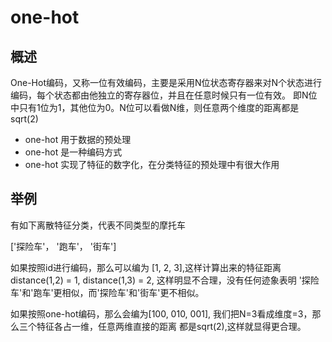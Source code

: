 # one-hot

## 概述

One-Hot编码，又称一位有效编码，主要是采用N位状态寄存器来对N个状态进行编码，每个状态都由他独立的寄存器位，并且在任意时候只有一位有效。
即N位中只有1位为1，其他位为0。N位可以看做N维，则任意两个维度的距离都是sqrt(2)

- one-hot 用于数据的预处理
- one-hot 是一种编码方式
- one-hot 实现了特征的数字化，在分类特征的预处理中有很大作用

## 举例

有如下离散特征分类，代表不同类型的摩托车

['探险车'， '跑车'， '街车']

如果按照id进行编码，那么可以编为 [1, 2, 3],这样计算出来的特征距离 distance(1,2) = 1, distance(1,3) = 2,
这样明显不合理，没有任何迹象表明 '探险车'和'跑车'更相似，而'探险车'和'街车'更不相似。

如果按照one-hot编码，那么会编为[100, 010, 001], 我们把N=3看成维度=3，那么三个特征各占一维，任意两维直接的距离
都是sqrt(2),这样就显得更合理。
